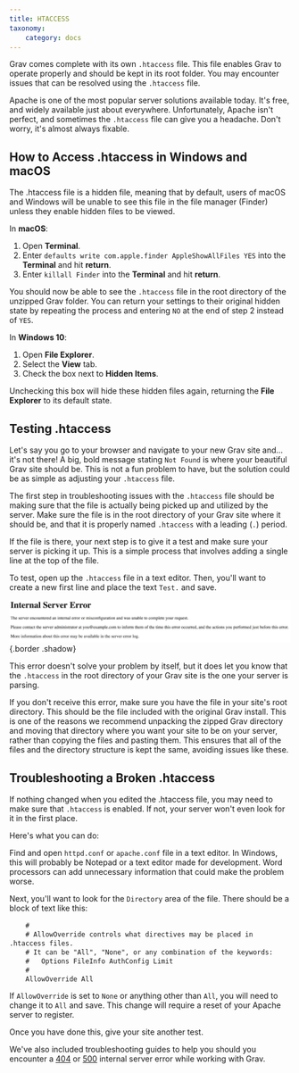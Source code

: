 ```yaml
---
title: HTACCESS
taxonomy:
    category: docs
---
```


Grav comes complete with its own `.htaccess` file. This file enables Grav to operate properly and should be kept in its root folder. You may encounter issues that can be resolved using the `.htaccess` file.

Apache is one of the most popular server solutions available today. It's free, and widely available just about everywhere. Unfortunately, Apache isn't perfect, and sometimes the `.htaccess` file can give you a headache. Don't worry, it's almost always fixable.

## How to Access .htaccess in Windows and macOS

The .htaccess file is a hidden file, meaning that by default, users of macOS and Windows will be unable to see this file in the file manager (Finder) unless they enable hidden files to be viewed.

In **macOS**:

1. Open **Terminal**.
2. Enter `defaults write com.apple.finder AppleShowAllFiles YES` into the **Terminal** and hit **return**.
3. Enter `killall Finder` into the **Terminal** and hit **return**.

You should now be able to see the `.htaccess` file in the root directory of the unzipped Grav folder. You can return your settings to their original hidden state by repeating the process and entering `NO` at the end of step 2 instead of `YES`.

In **Windows 10**:

1. Open **File Explorer**.
2. Select the **View** tab.
3. Check the box next to **Hidden Items**.

Unchecking this box will hide these hidden files again, returning the **File Explorer** to its default state.

## Testing .htaccess

Let's say you go to your browser and navigate to your new Grav site and... it's not there! A big, bold message stating `Not Found` is where your beautiful Grav site should be. This is not a fun problem to have, but the solution could be as simple as adjusting your `.htaccess` file.

The first step in troubleshooting issues with the `.htaccess` file should be making sure that the file is actually being picked up and utilized by the server. Make sure the file is in the root directory of your Grav site where it should be, and that it is properly named `.htaccess` with a leading (`.`) period.

If the file is there, your next step is to give it a test and make sure your server is picking it up. This is a simple process that involves adding a single line at the top of the file.

To test, open up the `.htaccess` file in a text editor. Then, you'll want to create a new first line and place the text `Test.` and save.

![HTACCESS Test](test.png)  {.border .shadow}

This error doesn't solve your problem by itself, but it does let you know that the `.htaccess` in the root directory of your Grav site is the one your server is parsing.

If you don't receive this error, make sure you have the file in your site's root directory. This should be the file included with the original Grav install. This is one of the reasons we recommend unpacking the zipped Grav directory and moving that directory where you want your site to be on your server, rather than copying the files and pasting them. This ensures that all of the files and the directory structure is kept the same, avoiding issues like these.

## Troubleshooting a Broken .htaccess

If nothing changed when you edited the .htaccess file, you may need to make sure that `.htaccess` is enabled. If not, your server won't even look for it in the first place.

Here's what you can do:

Find and open `httpd.conf` or `apache.conf` file in a text editor. In Windows, this will probably be Notepad or a text editor made for development. Word processors can add unnecessary information that could make the problem worse.

Next, you'll want to look for the `Directory` area of the file. There should be a block of text like this:

```text
    #
    # AllowOverride controls what directives may be placed in .htaccess files.
    # It can be "All", "None", or any combination of the keywords:
    #   Options FileInfo AuthConfig Limit
    #
    AllowOverride All
```

If `AllowOverride` is set to `None` or anything other than `All`, you will need to change it to `All` and save. This change will require a reset of your Apache server to register.

Once you have done this, give your site another test.

We've also included troubleshooting guides to help you should you encounter a [404](../page-not-found) or [500](../internal-server-error) internal server error while working with Grav.

